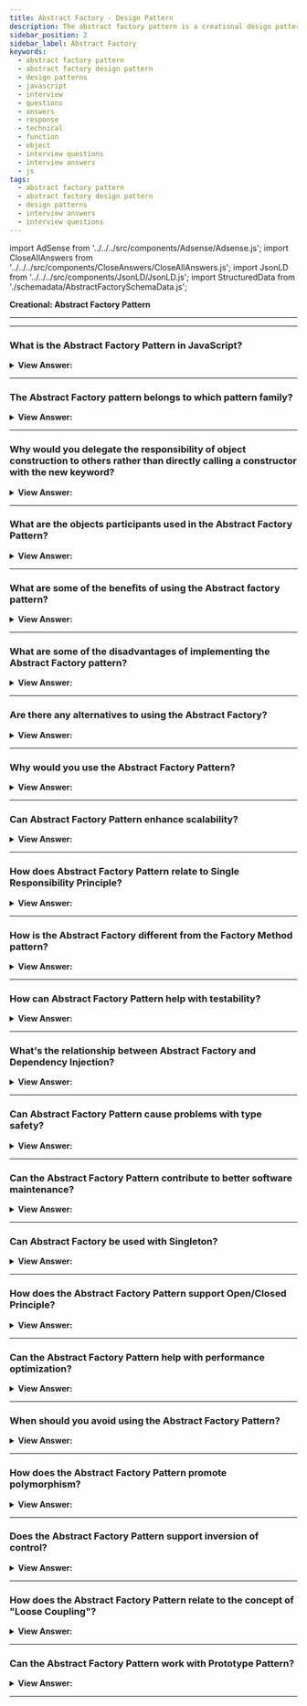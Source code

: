```yaml
---
title: Abstract Factory - Design Pattern
description: The abstract factory pattern is a creational design pattern that produces families of related objects without specifying their concrete classes.
sidebar_position: 2
sidebar_label: Abstract Factory
keywords:
  - abstract factory pattern
  - abstract factory design pattern
  - design patterns
  - javascript
  - interview
  - questions
  - answers
  - response
  - technical
  - function
  - object
  - interview questions
  - interview answers
  - js
tags:
  - abstract factory pattern
  - abstract factory design pattern
  - design patterns
  - interview answers
  - interview questions
---
```


import AdSense from '../../../src/components/Adsense/Adsense.js';
import CloseAllAnswers from '../../../src/components/CloseAnswers/CloseAllAnswers.js';
import JsonLD from '../../../src/components/JsonLD/JsonLD.js';
import StructuredData from './schemadata/AbstractFactorySchemaData.js';

<JsonLD data={StructuredData} />

<head>
  <title>Abstract Factory Pattern | JavaScript Interview Questions</title>
</head>

**Creational: Abstract Factory Pattern**

---

<AdSense />

---

<CloseAllAnswers />

### What is the Abstract Factory Pattern in JavaScript?

<details className='answer'>
  <summary>
    <strong>View Answer:</strong>
  </summary>
  <div>
  <div>
      <strong>Interview Response:</strong> The Abstract Factory Pattern is a creational pattern that provides an interface for creating families of related or dependent objects without specifying their concrete classes.
    </div><br />
    <div>
      <strong>Technical Response:</strong> It's also a good idea to be familiar with the Abstract Factory design. Which seeks to encapsulate a set of independent factories with a similar purpose, and it separates the details of implementing a set of objects from their general usage.<br/><br/>
    </div><br />
  <div><strong className="codeExample">Diagram:</strong><br /><br />

  <div></div>

<img src="/img/javascript-abstract-factory.jpg" /><br /><br />

**The objects participating in this pattern are:**

**AbstractFactory** -- _not used in JavaScript_

- declares an interface for creating products

**ConcreteFactory** -- In example code: _EmployeeFactory, VendorFactory_

- a factory object that manufactures new products
- the create() method returns new products

**Products** -- In example code: _Employee, Vendor_

- the factory-created product instances

**AbstractProduct** -- _not used in JavaScript_

- declares an interface for the created products

<br />

:::note
Though the definition particularly mentions that an interface needs to be defined, we don’t have interfaces in _Vanilla JavaScript_. Therefore, we must implement it in a way that JavaScript translates into an interface.
:::

</div><br />
  <div><strong className="codeExample">Code Example:</strong><br /><br />

  <div></div>

Here's an example of the Abstract Factory pattern in JavaScript...

```javascript
// Abstract factory
class CarFactory {
    createEngine() {
        throw new Error("This method must be overwritten!");
    }

    createTransmission() {
        throw new Error("This method must be overwritten!");
    }
}

// Concrete factories
class ToyotaFactory extends CarFactory {
    createEngine() {
        return new V6Engine();
    }

    createTransmission() {
        return new AutomaticTransmission();
    }
}

class FordFactory extends CarFactory {
    createEngine() {
        return new V8Engine();
    }

    createTransmission() {
        return new ManualTransmission();
    }
}

// Abstract products
class Engine {
    description() {
        throw new Error("This method must be overwritten!");
    }
}

class Transmission {
    type() {
        throw new Error("This method must be overwritten!");
    }
}

// Concrete products
class V6Engine extends Engine {
    description() {
        return "V6 engine";
    }
}

class V8Engine extends Engine {
    description() {
        return "V8 engine";
    }
}

class ManualTransmission extends Transmission {
    type() {
        return "Manual transmission";
    }
}

class AutomaticTransmission extends Transmission {
    type() {
        return "Automatic transmission";
    }
}

// Usage
let factory = new ToyotaFactory();
let engine = factory.createEngine();
let transmission = factory.createTransmission();

console.log(engine.description()); // V6 engine
console.log(transmission.type()); // Automatic transmission

factory = new FordFactory();
engine = factory.createEngine();
transmission = factory.createTransmission();

console.log(engine.description()); // V8 engine
console.log(transmission.type()); // Manual transmission
```

In this example, `CarFactory` is the abstract factory, `ToyotaFactory` and `FordFactory` are concrete factories, `Engine` and `Transmission` are abstract products, and `V6Engine`, `V8Engine`, `ManualTransmission`, and `AutomaticTransmission` are concrete products.

---

:::note
Please note, JavaScript does not have a concept of 'abstract' classes or interfaces like other languages (Java, C#). But we can simulate this behavior by throwing errors in base 'abstract' classes when trying to use them directly or when a derived class does not implement a required method.
:::

  </div>
  </div>
</details>

---

### The Abstract Factory pattern belongs to which pattern family?

<details>
  <summary>
    <strong>View Answer:</strong>
  </summary>
  <div>
    <div>
      <strong>Interview Response:</strong> The abstract factory pattern belongs to the "creational" design pattern category, which is used to create objects in a flexible and extensible manner.
    </div>
  </div>
</details>

---

### Why would you delegate the responsibility of object construction to others rather than directly calling a constructor with the new keyword?

<details>
  <summary>
    <strong>View Answer:</strong>
  </summary>
  <div>
  <div><strong>Interview Response:</strong> Delegating object construction promotes loose coupling, testability, and flexibility, allowing you to switch between different product families without changing the client code.
  </div><br/>
    <div>
      <strong>Technical Response:</strong> When object creation is tightly coupled to object usage, changes to object construction logic can have a ripple effect throughout the codebase. Delegating this responsibility to an abstract factory promotes loose coupling, allowing for easier maintenance, testing, and swapping out of object implementations, while also enabling the creation of related object families with a unified interface.
    </div>
  </div>
</details>

---

### What are the objects participants used in the Abstract Factory Pattern?

<details>
  <summary>
    <strong>View Answer:</strong>
  </summary>
  <div>
    <div>
      <strong>Technical Response:</strong> The objects participants used in the Abstract Factory Pattern include the AbstractFactory, ConcreteFactory, ConcreteProducts, and AbstractProduct.
    </div><br />
    <div>
      <strong>Technical Response:</strong> The objects participants used in the Abstract Factory Pattern include the AbstractFactory, ConcreteFactory, Products, and AbstractProduct. The AbstractFactory, not used in JavaScript, declares an interface for creating products. The ConcreteFactory is a factory object that manufactures new products, and products are simply instances created by the factory. The AbstractFactory participant, not used in JavaScript, declares an interface for the produced products.
    </div><br />
  <div><strong className="codeExample">Code Example:</strong><br /><br />

  <div></div>

```javascript
// 1. Abstract Factory
class FurnitureFactory {
    createChair() {
        throw new Error("This method must be overwritten!");
    }

    createSofa() {
        throw new Error("This method must be overwritten!");
    }
}

// 2. Concrete Factories
class ModernFurnitureFactory extends FurnitureFactory {
    createChair() {
        return new ModernChair();
    }

    createSofa() {
        return new ModernSofa();
    }
}

class VintageFurnitureFactory extends FurnitureFactory {
    createChair() {
        return new VintageChair();
    }

    createSofa() {
        return new VintageSofa();
    }
}

// 3. Abstract Products
class Chair {
    description() {
        throw new Error("This method must be overwritten!");
    }
}

class Sofa {
    description() {
        throw new Error("This method must be overwritten!");
    }
}

// 4. Concrete Products
class ModernChair extends Chair {
    description() {
        return "Modern Chair";
    }
}

class ModernSofa extends Sofa {
    description() {
        return "Modern Sofa";
    }
}

class VintageChair extends Chair {
    description() {
        return "Vintage Chair";
    }
}

class VintageSofa extends Sofa {
    description() {
        return "Vintage Sofa";
    }
}

// Usage
let factory = new ModernFurnitureFactory();
let chair = factory.createChair();
let sofa = factory.createSofa();

console.log(chair.description()); // Modern Chair
console.log(sofa.description()); // Modern Sofa

factory = new VintageFurnitureFactory();
chair = factory.createChair();
sofa = factory.createSofa();

console.log(chair.description()); // Vintage Chair
console.log(sofa.description()); // Vintage Sofa
```

In this example, `FurnitureFactory` is the Abstract Factory, `ModernFurnitureFactory` and `VintageFurnitureFactory` are Concrete Factories, `Chair` and `Sofa` are Abstract Products, and `ModernChair`, `ModernSofa`, `VintageChair`, and `VintageSofa` are Concrete Products.

---

:::note
Though the definition particularly mentions that an interface needs to be defined, we don’t have interfaces in _Vanilla JavaScript_. Therefore, we must implement it in a way that JavaScript translates into an interface.
:::

  </div>
  </div>
</details>

---

### What are some of the benefits of using the Abstract factory pattern?

<details>
  <summary>
    <strong>View Answer:</strong>
  </summary>
  <div>
    <div>
      <strong>Interview Response:</strong> Benefits include independence from concrete classes, improved scalability, adhering to the Single Responsibility and Open/Closed Principles, and enhanced testability.
    </div>
    <br />
    <div></div>

The abstract factory pattern offers various advantages, which we can describe in the following fashion:

- We ensure the compatibility of items produced by the same factory class.
- Open-closed Concept: Clean code, since we introduce new product families without affecting the current code structure, ensuring the open-closed concept.
- Cleaner code since the single responsibility principle (SRP) gets followed because the obligation for generating the concrete product gets passed to the concrete creator class rather than the client class.

<br />
  </div>
</details>

---

### What are some of the disadvantages of implementing the Abstract Factory pattern?

<details>
  <summary>
    <strong>View Answer:</strong>
  </summary>
  <div>
    <div>
      <strong>Interview Response:</strong> Disadvantages can be unnecessary complexity for simple scenarios, larger codebase, and potential type safety issues.
    </div><br />
    <div>
      <strong>Technical Response:</strong> Some disadvantages of using the abstract factory pattern include increased complexity and overhead compared to simpler object creation methods, as well as potential difficulty in extending the pattern to accommodate new object types.<br />
    </div>
  </div>
</details>

---

### Are there any alternatives to using the Abstract Factory?

<details>
  <summary>
    <strong>View Answer:</strong>
  </summary>
  <div>
    <div>
      <strong>Interview Response:</strong> Alternatives include the Factory Method, Builder, and Prototype patterns, or Dependency Injection techniques. Each of these patterns has its own strengths and weaknesses.
    </div><br />
    <div>
      <strong>Technical Response:</strong> There are several alternative patterns that can be used instead of the Abstract Factory pattern, depending on the specific requirements of the application. Some examples include the Factory Method pattern, the Builder pattern, and the Prototype pattern. Each of these patterns has its own strengths and weaknesses and can be used to solve different problems related to object creation and instantiation.
    </div>
  </div>
</details>

---

### Why would you use the Abstract Factory Pattern?

<details>
  <summary><strong>View Answer:</strong></summary>
  <div>
  <div><strong>Interview Response:</strong> It's used when a system should be independent of how its products are created, composed and represented, offering a high-level interface for client-side use.
  </div>
  </div>
</details>

---

### Can Abstract Factory Pattern enhance scalability?

<details>
  <summary><strong>View Answer:</strong></summary>
  <div>
  <div><strong>Interview Response:</strong> Yes, it allows for the introduction of new products or families of products without breaking existing client code.
  </div>
  </div>
</details>

---

### How does Abstract Factory Pattern relate to Single Responsibility Principle?

<details>
  <summary><strong>View Answer:</strong></summary>
  <div>
  <div><strong>Interview Response:</strong> It adheres to it by separating the construction of complex objects from their representation, each factory is responsible for creating a certain product family.
  </div>
  </div>
</details>

---

### How is the Abstract Factory different from the Factory Method pattern?

<details>
  <summary><strong>View Answer:</strong></summary>
  <div>
  <div><strong>Interview Response:</strong> The Abstract Factory creates families of related objects without specifying their concrete classes, while Factory Method deals with the problem of creating a single product.
  </div>
  </div>
</details>

---

### How can Abstract Factory Pattern help with testability?

<details>
  <summary><strong>View Answer:</strong></summary>
  <div>
  <div><strong>Interview Response:</strong> It allows for easy swapping of object implementations, which can be beneficial for mocking objects in testing scenarios.
  </div><br />
  <div><strong>Technical Response:</strong> The Abstract Factory Pattern can aid with testability by allowing you to easily swap out concrete implementations with mock objects for unit testing. This is because the pattern allows the instantiation of classes to be abstracted, which in turn, allows you to substitute different implementations for testing.
  </div><br />
  <div><strong className="codeExample">Code Example:</strong><br /><br />

  <div></div>

```javascript
// Abstract factory
class DBFactory {
    connect() {
        throw new Error("This method must be overwritten!");
    }

    query() {
        throw new Error("This method must be overwritten!");
    }
}

// Concrete factory
class MySQLFactory extends DBFactory {
    connect() {
        console.log("Connecting to MySQL database...");
    }

    query() {
        console.log("Querying data from MySQL database...");
    }
}

// Mock factory for testing
class MockDBFactory extends DBFactory {
    connect() {
        console.log("Mock: Connecting to database...");
    }

    query() {
        console.log("Mock: Querying data from database...");
    }
}

// Class that uses the factory
class UserService {
    constructor(dbFactory) {
        this.dbFactory = dbFactory;
    }

    getUser() {
        this.dbFactory.connect();
        this.dbFactory.query();
    }
}

// Normal usage
let userService = new UserService(new MySQLFactory());
userService.getUser(); // Connecting to MySQL database... Querying data from MySQL database...

// Test usage
userService = new UserService(new MockDBFactory());
userService.getUser(); // Mock: Connecting to database... Mock: Querying data from database...
```

In this example, `DBFactory` is the Abstract Factory, `MySQLFactory` is a Concrete Factory, and `MockDBFactory` is a mock factory for testing. `UserService` is a class that uses the factory.

When we want to test the `getUser` function of the `UserService` class, we can inject a mock DB factory (`MockDBFactory`), instead of the real DB factory (`MySQLFactory`). This makes it easier to test `getUser` in isolation, without having to connect to a real MySQL database.

  </div>
  </div>
</details>

---

### What's the relationship between Abstract Factory and Dependency Injection?

<details>
  <summary><strong>View Answer:</strong></summary>
  <div>
  <div><strong>Interview Response:</strong> Dependency Injection is a form of Abstract Factory. Instead of creating objects, dependencies are injected, promoting loose coupling and enhancing testability.
  </div><br/>
  <div><strong>Interview Response:</strong> Dependency Injection (DI) is a design pattern that deals with how components get hold of their dependencies. The Abstract Factory pattern can be used to instantiate a family of related objects at runtime, and it is commonly used in combination with Dependency Injection.<br/><br/>The Abstract Factory pattern can be used in the implementation of the Dependency Injection pattern, where it might be called an "Injector". Instead of directly constructing the objects, the Injector uses the Abstract Factory to create them. This allows for much greater flexibility in the creation of objects, as the actual classes used can be configured at runtime.
  </div><br />
  <div><strong className="codeExample">Code Example:</strong><br /><br />

  <div></div>

Here is an example of how you can use the Abstract Factory and Dependency Injection patterns together in JavaScript...

```javascript
// Abstract Factory
class LoggerFactory {
    createLogger() {
        throw new Error("This method must be overwritten!");
    }
}

// Concrete Factories
class ConsoleLoggerFactory extends LoggerFactory {
    createLogger() {
        return new ConsoleLogger();
    }
}

class FileLoggerFactory extends LoggerFactory {
    createLogger() {
        return new FileLogger();
    }
}

// Products (Loggers)
class ConsoleLogger {
    log(message) {
        console.log(`Console log: ${message}`);
    }
}

class FileLogger {
    log(message) {
        console.log(`File log: ${message}`);
    }
}

// Service that depends on the LoggerFactory
class UserService {
    constructor(loggerFactory) {
        this.logger = loggerFactory.createLogger();
    }

    doSomething() {
        this.logger.log("User service is doing something...");
    }
}

// Usage without dependency injection
let userService = new UserService(new ConsoleLoggerFactory());
userService.doSomething(); // Console log: User service is doing something...

// Usage with dependency injection
userService = new UserService(new FileLoggerFactory());
userService.doSomething(); // File log: User service is doing something...
```

In this example, `LoggerFactory` is the Abstract Factory, `ConsoleLoggerFactory` and `FileLoggerFactory` are Concrete Factories, `ConsoleLogger` and `FileLogger` are Loggers (Products), and `UserService` is a service that depends on the LoggerFactory. We use dependency injection to inject the LoggerFactory into the UserService.

  </div>
  </div>
</details>

---

### Can Abstract Factory Pattern cause problems with type safety?

<details>
  <summary><strong>View Answer:</strong></summary>
  <div>
  <div><strong>Interview Response:</strong> Yes, it can. If the client doesn't know the specific types of objects produced by the factory, type safety issues could potentially arise due to JavaScript's dynamic typing.
  </div>
  </div>
</details>

---

### Can the Abstract Factory Pattern contribute to better software maintenance?

<details>
  <summary><strong>View Answer:</strong></summary>
  <div>
  <div><strong>Interview Response:</strong> Yes, it allows changing the underlying implementation without modifying the client code, promoting low coupling and high cohesion, which benefits maintenance.
  </div>
  </div>
</details>

---

### Can Abstract Factory be used with Singleton?

<details>
  <summary><strong>View Answer:</strong></summary>
  <div>
  <div><strong>Interview Response:</strong> Yes, you can use the Singleton and Abstract Factory design patterns together. A Singleton ensures that a class has only one instance and provides a global point of access to it. You can use a Singleton as your Abstract Factory.
  </div><br />
  <div><strong className="codeExample">Code Example:</strong><br /><br />

  <div></div>

```javascript
// Singleton Abstract Factory
class CarFactory {
  static instance = null;

  constructor() {
    if (CarFactory.instance) {
      return CarFactory.instance;
    }

    CarFactory.instance = this;
  }

  createCar(brand) {
    switch (brand) {
      case 'Toyota':
        return new Toyota();
      case 'Ford':
        return new Ford();
      default:
        throw new Error("This brand is not supported");
    }
  }
}

// Concrete products
class Toyota {
  description() {
    return 'Toyota Car';
  }
}

class Ford {
  description() {
    return 'Ford Car';
  }
}

// Usage
const factory1 = new CarFactory();
const factory2 = new CarFactory();

console.log(factory1 === factory2); // true, meaning both factories are the same instance

const car1 = factory1.createCar('Toyota');
const car2 = factory2.createCar('Ford');

console.log(car1.description()); // Toyota Car
console.log(car2.description()); // Ford Car
```

In this example, `CarFactory` is a Singleton Abstract Factory. It has a static `instance` property to ensure only one instance of CarFactory exists. The `createCar` method is used to create cars, and it's our abstract factory method.

`Toyota` and `Ford` are concrete products. The `description` method is used to describe each product.

In the usage part, `factory1` and `factory2` are both instances of the `CarFactory` singleton. We verify that they're the same instance by comparing them with `===`, which returns `true`. We then use these factories to create `Toyota` and `Ford` cars.

  </div>
  </div>
</details>

---

### How does the Abstract Factory Pattern support Open/Closed Principle?

<details>
  <summary><strong>View Answer:</strong></summary>
  <div>
  <div><strong>Interview Response:</strong> It promotes the Open/Closed Principle as new types of products can be added without changing existing client code.
  </div>
  </div>
</details>

---

### Can the Abstract Factory Pattern help with performance optimization?

<details>
  <summary><strong>View Answer:</strong></summary>
  <div>
  <div><strong>Interview Response:</strong> Indirectly, it can. It doesn't inherently optimize performance, but it can promote better organization and structure which can lead to performance benefits.
  </div>
  </div>
</details>

---

### When should you avoid using the Abstract Factory Pattern?

<details>
  <summary><strong>View Answer:</strong></summary>
  <div>
  <div><strong>Interview Response:</strong> Avoid it when you're dealing with a few simple objects or when the families of products are not clearly defined.
  </div><br />
  <div><strong className="codeExample">Code Example:</strong><br /><br />

  <div></div>

```javascript
// Simple class without Abstract Factory pattern
class Cat {
    constructor(name) {
        this.name = name;
    }

    say() {
        console.log(`${this.name} says: Meow!`);
    }
}

const kitty = new Cat("Kitty");
kitty.say();  // Kitty says: Meow!
```

In this example, the `Cat` class is simple and has no dependencies on other objects. Using the Abstract Factory pattern to create `Cat` objects would add unnecessary complexity. In this case, it's simpler and more straightforward to just use the `new` keyword to create `Cat` objects directly.

  </div>
  </div>
</details>

---

### How does the Abstract Factory Pattern promote polymorphism?

<details>
  <summary><strong>View Answer:</strong></summary>
  <div>
  <div><strong>Interview Response:</strong> It provides an interface for creating families of objects, allowing different factories to produce objects with the same interface but different implementations.
  </div>
  </div>
</details>

---

### Does the Abstract Factory Pattern support inversion of control?

<details>
  <summary><strong>View Answer:</strong></summary>
  <div>
  <div><strong>Interview Response:</strong> Yes, it helps implement inversion of control by defining an interface for creating objects, leaving the specifics to concrete factories.
  </div>
  </div>
</details>

---

### How does the Abstract Factory Pattern relate to the concept of "Loose Coupling"?

<details>
  <summary><strong>View Answer:</strong></summary>
  <div>
  <div><strong>Interview Response:</strong> It encapsulates the responsibility of creating object families into separate factories, allowing client code to depend on abstractions rather than concrete classes.
  </div>
  </div>
</details>

---

### Can the Abstract Factory Pattern work with Prototype Pattern?

<details>
  <summary><strong>View Answer:</strong></summary>
  <div>
  <div><strong>Interview Response:</strong> Yes, the Abstract Factory Pattern can work with the Prototype Pattern in JavaScript. The Prototype Pattern involves creating objects based on a template of an existing object through cloning.
  </div><br />
  <div><strong className="codeExample">Code Example:</strong><br /><br />

  <div></div>

 Here's a code example that uses both patterns.

```javascript
// Abstract factory
class AnimalFactory {
    constructor(dogPrototype, catPrototype) {
        this.dogPrototype = dogPrototype;
        this.catPrototype = catPrototype;
    }

    createDog() {
        return this.dogPrototype.clone();
    }

    createCat() {
        return this.catPrototype.clone();
    }
}

// Prototypes
class Dog {
    constructor(name) {
        this.name = name;
    }

    clone() {
        return new Dog(this.name);
    }

    bark() {
        return `${this.name} says: Woof!`;
    }
}

class Cat {
    constructor(name) {
        this.name = name;
    }

    clone() {
        return new Cat(this.name);
    }

    meow() {
        return `${this.name} says: Meow!`;
    }
}

// Usage
const dogPrototype = new Dog("Fido");
const catPrototype = new Cat("Whiskers");

const animalFactory = new AnimalFactory(dogPrototype, catPrototype);

const dog1 = animalFactory.createDog();
console.log(dog1.bark());  // Fido says: Woof!

const cat1 = animalFactory.createCat();
console.log(cat1.meow());  // Whiskers says: Meow!

const dog2 = animalFactory.createDog();
console.log(dog2.bark());  // Fido says: Woof!

const cat2 = animalFactory.createCat();
console.log(cat2.meow());  // Whiskers says: Meow!
```

In this example, `AnimalFactory` is an abstract factory that uses prototypes to create new animals. It uses the `clone` method to create new dogs and cats based on the `dogPrototype` and `catPrototype`. `Dog` and `Cat` are prototypes, and they implement the `clone` method to create new dogs and cats.

  </div>
  </div>
</details>

---
